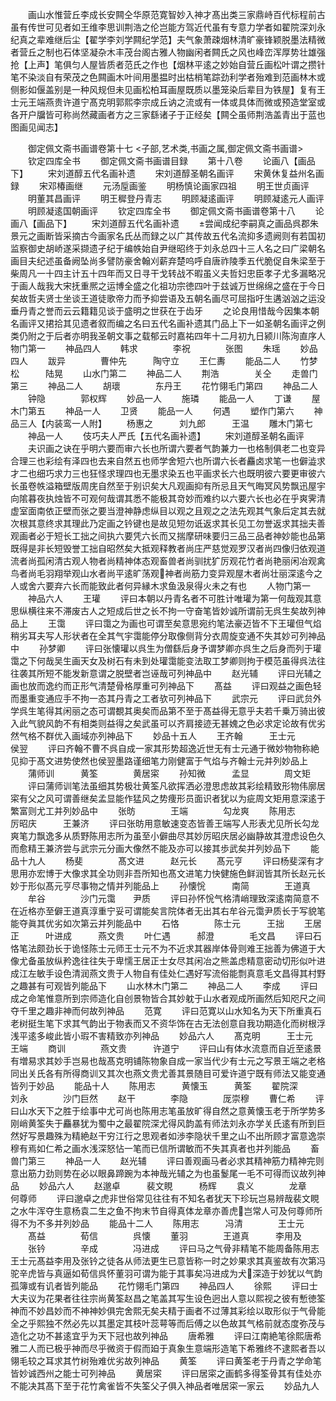 <!-- { "loadSidebar": true } -->
　　画山水惟营丘李成长安闗仝华原范寛智妙入神才髙出类三家鼎峙百代标程前古虽有传世可见者如王维李思训荆浩之伦岂能方驾近代虽有专意力学者如翟院深刘永纪真之辈难继后尘【翟学李刘学闗纪学范】夫气象萧疎烟林清旷豪锋颖脱墨法精微者营丘之制也石体坚凝杂木丰茂台阁古雅人物幽闲者闗氏之风也峰峦浑厚势壮雄强抢【上声】笔俱匀人屋皆质者范氏之作也【烟林平逺之妙始自营丘画松叶谓之攒针笔不染淡自有荣茂之色闗画木叶间用墨揾时出枯梢笔踪劲利学者殆难到范画林木或侧影如偃盖别是一种风规但未见画松柏耳画屋既质以墨笼染后辈目为铁屋】复有王士元王端燕贵许道宁髙克明郭熙李宗成丘讷之流或有一体或具体而微或预造堂室或各开户牖皆可称尚然藏画者方之三家繇诸子于正经矣【闗仝虽师荆浩盖青出于蓝也　图画见闻志】

　　御定佩文斋书画谱卷第十七
<子部,艺术类,书画之属,御定佩文斋书画谱>
　　钦定四库全书
　　御定佩文斋书画谱目録
　　第十八卷
　　论画八【画品下】
　　宋刘道醇五代名画补遗
　　宋刘道醇圣朝名画评
　　宋黄休复益州名画録
　　宋邓椿画继
　　元汤垕画鉴
　　明杨慎论画家四祖
　　明王世贞画评
　　明董其昌画评
　　明王穉登丹青志
　　明顾凝逺画评
　　明顾凝逺元人画评
　　明顾凝逺国朝画评
　　钦定四库全书
　　御定佩文斋书画谱卷第十八
　　论画八【画品下】
　　宋刘道醇五代名画补遗
　　尝闻成纪李嗣真之画品呉郡朱景元之画断皆采摘古今画家名氏丛而録之以广其传故五代名流抑多遗阙则有若国初监察御史胡峤遂采撷遗孑纪于编帙始自尹继昭终于刘永总四十三人名之曰广梁朝名画目夫纪述虽备阙坠尚多譬防豪舍翰刈薪弃楚呜呼自唐祚陵季五代脆促自朱梁至于柴周凡一十四主计五十四年而又日寻干戈转战不暇虽义夫哲妇忠臣孝子尤多漏略况于画人哉我大宋抚重熈之运博全盛之化祖功宗徳四叶于兹诚万世绵绵之盛在于今日矣故哲夫贤士坐谈王道徒歌帝力而予抑尝语及五朝名画尽可屈指吁生遘汹汹之运没垂丹青之誉而云云籍籍见谈于盛明之世获在于齿牙
　　之论良用惜哉今因集本朝名画评又捃拾其见遗者叙而编之名曰五代名画补遗其门品上下一如圣朝名画评之例类仍附之于后者亦明我圣朝文事之载郁云时嘉祐四年十二月初九日颍川陈洵直序人物门第一
　　神品四人
　　韩求　　　　李祝　　　　张图
　　朱瑶
　　妙品四人
　　跋异　　　　曹仲先　　　陶守立
　　王仁夀
　　能品二人
　　竹梦松　　　陆晃
　　山水门第二
　　神品二人
　　荆浩　　　　关仝
　　走兽门第三
　　神品二人
　　胡瓌　　　　东丹王
　　花竹翎毛门第四
　　神品二人
　　钟隐　　　　郭权辉
　　妙品一人
　　施璘
　　能品一人
　　丁谦
　　屋木门第五
　　神品一人
　　卫贤
　　能品一人
　　何遇
　　塑作门第六
　　神品三人【内装鸾一人附】
　　杨惠之　　　刘九郎　　　王温
　　雕木门第七
　　神品一人
　　伎巧夫人严氏【五代名画补遗】
　　宋刘道醇圣朝名画评
　　夫识画之诀在乎明六要而审六长也所谓六要者气韵兼力一也格制俱老二也变异合理三也彩绘有泽四也去来自然五也师学舍短六也所谓六长者麤卤求笔一也僻澁求才二也细巧求力三也狂怪求理四也无墨求染五也平画求长六也既明彼六要更审彼六长虽卷帙溢箱壁版周庑自然至于别识矣大凡观画抑有所忌且天气晦冥风势飘迅屋宇向隂暮夜执烛皆不可观何哉谓其悉不能极其竒妙而难约以六要六长也必在乎爽霁清虚室面南依正壁而张之要当澄神静虑纵目以观之且观之之法先观其气象后定其去就次根其意终求其理此乃定画之钤键也是故见短勿诋返求其长见工勿誉返求其拙夫善观画者必于短长工拙之间执六要凭六长而又揣摩研味要归三品三品者神妙能也品第既得是非长短毁誉工拙自昭然矣大抵观释教者尚庄严慈觉观罗汉者尚四像归依观道流者尚孤闲清古观人物者尚精神体态观畜兽者尚驯扰犷厉观花竹者尚艳丽闲冶观禽鸟者尚毛羽翔举观山水者尚平逺旷荡观神者尚筋力变异观屋木者尚壮丽深逺今之人或舍六要弃六长而能致此者何异縁木求鱼汲泉得火未之有也
　　人物门第一
　　神品六人
　　王瓘
　　评曰本朝以丹青名者不可胜计唯瓘为第一何哉观其意思纵横往来不滞废古人之短成后世之长不拘一守奋笔皆妙诚所谓前无呉生矣故列神品上
　　王霭
　　评曰霭之为画也可谓至矣意思宛约笔法豪迈皆不下王瓘但气焰稍劣耳夫写人形状者在全其气宇霭能停分取像侧背分衣周旋变通不失其妙可列神品中
　　孙梦卿
　　评曰张懐瓘以呉生为僧繇后身予谓梦卿亦呉生之后身而列于瓘霭之下何哉吴生画天女及树石有未到处瓘霭能变法取工梦卿则拘于模范虽得呉法往往袭其所短不能发新意谓之脱壁者岂诬哉可列神品中
　　赵光辅
　　评曰光辅之画也放而逸约而正形气清楚骨格厚重可列神品下
　　髙益
　　评曰观益之画色轻而墨重变通应手不拘一态其丹青之工者欤可列神品下
　　武宗元
　　评曰武贠外学呉生笔得其闲丽之态可谓覩其奥矣而品第不至于髙益得无意乎夫若千乗万骑出彼入此气貌风韵不有相类则益得之矣武虽可以齐肩接迹无甚媿之色必求定论故有优劣然气格不群优入画域亦列神品下
　　妙品十五人
　　王齐翰　　　王士元　　　侯翌
　　评曰齐翰不曹不呉自成一家其形势超逸近世无有士元通于微妙物物称絶见抑于髙文进势使然也侯翌墨路谨细笔力刚健富于气焰与齐翰士元并列妙品上
　　蒲师训　　　黄筌　　　　黄居寀
　　孙知微　　　孟显　　　　周文矩
　　评曰蒲师训笔法虽细其势极壮黄筌凡欲挥洒必澄思虑故其彩绘精致形物伟廓居寀有父之风可谓善继矣孟显能作猛风之势痩形员面识者犹以为疵周文矩用意深逺于繁富则尤工并列妙品中
　　张昉　　　　王端　　　　勾龙爽
　　陈用志　　　厉昭庆　　　王兼济
　　评曰张昉用意敏速变态皆善王端写人形表尤见所长勾龙爽笔力飘逸多从质野陈用志所为虽至小僻曲尽其妙厉昭庆居必幽静故其澄虑设色久而愈精王兼济尝与武宗元分画大像然不能及亦可以接其歩武矣并列妙品下
　　能品十九人
　　杨斐　　　　髙文进　　　赵元长
　　髙元亨
　　评曰杨斐深有才思用亦宏博于大像求其全功则非吾所知也髙文进笔力快健施色鲜润皆其所长赵元长妙于形似髙元亨尽事物之情并列能品上
　　孙懐恱　　　南简　　　　王道真
　　牟谷　　　　沙门元霭　　尹质
　　评曰孙怀恱气格清峭理致深逺南简意不在近格亦至僻王道真淳重宁妥可谓能矣言院体者无出其右牟谷元霭尹质长于写貌笔能夺眞其优劣如次第云并列能品中
　　石恪　　　　陈士元　　　王拙
　　王居正　　　叶进成　　　燕文贵
　　叶仁遇　　　郝澄　　　　毛文昌
　　评曰石恪笔法颇劲长于诡怪陈士元师王士元不为不近求其器岸体骨则难王拙善为佛道于大像尤备虽放纵矜逸往往失于卑懦王居正士女尽其闲冶之熊盖虑精意密动切形似叶进成江左敏手设色清润燕文贵于人物自有佳处仁遇好写流俗能剽真意毛文昌得其村野之趣甚有可观皆列能品下
　　山水林木门第二
　　神品二人
　　李成
　　评曰成之命笔惟意所到宗师造化自创景物皆合其妙躭于山水者观成所画然后知咫尺之间夺千里之趣非神而何故列神品
　　范寛
　　评曰范寛以山水知名为天下所重真石老树挺生笔下求其气韵出于物表而又不资华饰在古无法创意自我功期造化而树根浮浅平逺多峻此皆小瑕不害精致亦列神品
　　妙品六人
　　髙克明　　　王士元　　　王端
　　商训　　　　燕文贵　　　许道宁
　　评曰山有体水流意而自近至逺景有増易求其妙手岂易也哉髙克明铺陈物象自成一家当代少有士元之写景王端之老格同出关氏各有所得商训又其次也燕文贵尤善其景随目可爱许道宁既有师法又能变通皆列于妙品
　　能品十人
　　陈用志　　　黄懐玉　　　黄筌
　　翟院深　　　刘永　　　　沙门巨然
　　赵干　　　　李隐　　　　厐崇穆
　　曹仁希
　　评曰山水天下之胜于绘事中尤可尚也陈用志笔虽放旷得自然之意黄懐玉老于所学势多刚峭黄筌失于麤暴犹为蜀中之最翟院深尤得风韵盖有师法刘永亦学关氏逺有所到巨然好写景趣殊为精絶赵干穷江行之思观者如渉李隐状千里之山不出所顾才富意逸崇穆有焉如仁希之画水浅深怒怗一笔而已信所谓敏而不失其真者也并列能品
　　畜兽门第三
　　神品一人
　　赵光辅
　　评曰善观画马者必求其精神筋力精神完则意出筋力劲则势在必以眼鼻蹄踠为本神哉光辅之为也虽鬉尾一毛不可得而议故列神品
　　妙品六人
　　赵邈卓　　　裴文睍　　　杨辉
　　袁义　　　　龙章　　　　何尊师
　　评曰邈卓之虎非世俗常见往往有不知名者犹天下珍玩岂易辨哉裴文睍之水牛浑夺生意杨袁二生之鱼不拘末节自得真体龙章亦善虎岂常人可及何尊师所得不为不多并列妙品
　　能品十二人
　　陈用志　　　冯清　　　　王士元
　　髙益　　　　荀信　　　　呉懐
　　董羽　　　　王道真　　　李用及
　　张钤　　　　辛成　　　　冯进成
　　评曰马之气骨非精笔不能周备陈用志王士元髙益李用及张钤之徒各从师法更生已意皆称一时之妙果求其真鉴故有次第冯驼辛虎皆与真逼如荀信呉怀董羽可谓为能于其事矣冯进成为犬深造于妙犹以气韵孤簿或有讥者皆列能品
　　花竹翎毛门第四
　　神品四人
　　徐熙
　　评曰士大夫议为花果者往往宗尚黄筌赵昌之笔盖其写生设色迥出人意以熙视之彼有慙徳筌神而不妙昌妙而不神神妙俱完舍熙无矣夫精于画者不过薄其彩绘以取形似于气骨能全之乎熙独不然必先以其墨定其枝叶蕊萼等而后傅之以色故其气格前就态度弥茂与造化之功不甚逺宜乎为天下冠也故列神品
　　唐希雅
　　评曰江南絶笔徐熙唐希雅二人而已极乎神而尽乎微资于假而廹于真象生意端形造笔下希雅终不逮熙者吾以翎毛较之耳求其竹树殆难优劣故列神品
　　黄筌
　　评曰黄筌老于丹青之学命笔皆妙诚西州之能士可列神品
　　黄居寀
　　评曰居寀之画鹤多得筌骨其有佳处亦不能决其髙下至于花竹禽雀皆不失筌父子俱入神品者唯居寀一家云
　　妙品九人
